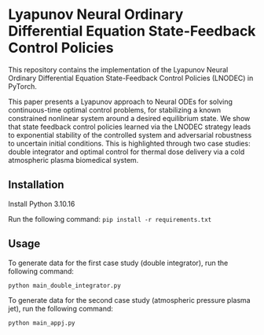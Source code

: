 # Lyapunov Neural Ordinary Differential Equation State-Feedback Control Policies

This repository contains the implementation of the Lyapunov Neural Ordinary Differential Equation State-Feedback Control Policies (LNODEC) in PyTorch. 

This paper presents a Lyapunov approach to Neural ODEs for solving continuous-time optimal control problems, for stabilizing a known constrained nonlinear system around a desired equilibrium state. We show that state feedback control policies learned via the LNODEC strategy leads to exponential stability of the controlled system and adversarial robustness to uncertain initial conditions. This is highlighted through two case studies: double integrator and optimal control for thermal dose delivery via a cold atmospheric plasma biomedical system. 

## Installation
Install Python 3.10.16

Run the following command: ```pip install -r requirements.txt```

## Usage
To generate data for the first case study (double integrator), run the following command:

```python main_double_integrator.py```

To generate data for the second case study (atmospheric pressure plasma jet), run the following command:

```python main_appj.py```
